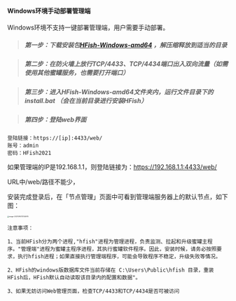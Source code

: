 #### Windows环境手动部署管理端

Windows环境不支持一键部署管理端，用户需要手动部署。

> ##### 第一步：下载安装包[HFish-Windows-amd64](https://hfish.cn-bj.ufileos.com/hfish-3.3.4-windows-amd64.tgz) ，解压缩释放到适当的目录 ##### 

> ##### 第二步：在防火墙上放行TCP/4433、TCP/4434端口出入双向流量（如需使用其他蜜罐服务，也需要打开端口） ##### 

> ##### 第三步：进入HFish-Windows-amd64文件夹内，运行文件目录下的install.bat （会在当前目录进行安装HFish） ##### 

> ##### 第四步：登陆web界面 ##### 

```
登陆链接：https://[ip]:4433/web/
账号：admin
密码：HFish2021
```

如果管理端的IP是192.168.1.1，则登陆链接为：https://192.168.1.1:4433/web/

URL中/web/路径不能少，

安装完成登录后，在「节点管理」页面中可看到管理端服务器上的默认节点，如下图：

<img src="https://hfish.net/images/image-20210914113134975.png" alt="image-20210914113134975" style="zoom: 25%;" />

`注意事项：`

`1、当前HFish分为两个进程,"hfish"进程为管理进程，负责监测、拉起和升级蜜罐主程序。"管理端"进程为蜜罐主程序进程，其执行蜜罐软件程序。因此，安装时候，请务必按照要求，执行hfish进程；如果直接执行管理端程序，可能会导致程序不稳定，升级失败等情况。`

`2、HFish的windows版数据库文件当前存储在 C:\Users\Public\hfish 目录，重装HFish后，HFish默认自动读取该目录内的配置和数据"。`

`3、如果无妨访问Web管理页面，检查TCP/4433和TCP/4434是否可被访问`

